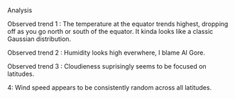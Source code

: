Analysis 

Observed trend 1 : The temperature at the equator trends highest, dropping off as you go north or south of the equator.
It kinda looks like a classic Gaussian distribution.

Observed trend 2 : Humidity looks high everwhere, I blame Al Gore.

Observed trend 3 : Cloudieness suprisingly seems to be focused on latitudes.

4: Wind speed appears to be consistently random across all latitudes.
